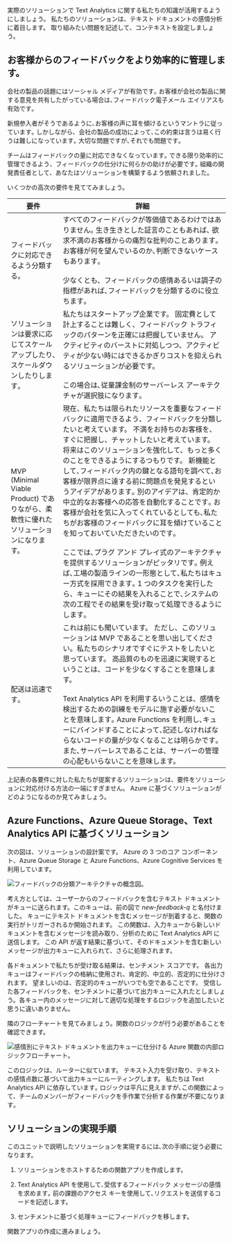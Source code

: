 実際のソリューションで Text Analytics に関する私たちの知識が活用するようにしましょう。 私たちのソリューションは、テキスト ドキュメントの感情分析に着目します。 取り組みたい問題を記述して、コンテキストを設定しましょう。

## <a name="manage-customer-feedback-more-efficiently"></a>お客様からのフィードバックをより効率的に管理します。

会社の製品の話題にはソーシャル メディアが有効です｡ お客様が会社の製品に関する意見を共有したがっている場合は､フィードバック電子メール エイリアスも有効です｡

新規参入者がそうであるように､お客様の声に耳を傾けるというマントラに従っています｡ しかしながら、会社の製品の成功によって､この約束は言うは易く行うは難しになっています｡ 大切な問題ですが､それでも問題です｡

チームはフィードバックの量に対応できなくなっています｡ できる限り効率的に管理できるよう、フィードバックの仕分けに何らかの助けが必要です｡ 組織の開発責任者として、あなたはソリューションを構築するよう依頼されました。

いくつかの高次の要件を見ててみましょう。

|要件  | 詳細  |
|---------|---------|
|フィードバックに対応できるよう分類する。     |   すべてのフィードバックが等価値であるわけではありません｡ 生き生きとした証言のこともあれば､ 欲求不満のお客様からの痛烈な批判のことあります｡ お客様が何を望んでいるのか､判断できないケースもあります｡ <br/><br/>少なくとも、フィードバックの感情あるいは調子の指標があれば､フィードバックを分類するのに役立ちます｡     |
|ソリューションは要求に応じてスケールアップしたり､スケールダウンしたりします｡    |   私たちはスタートアップ企業です。 固定費として計上することは難しく、フィードバック トラフィックのパターンを正確には把握していません。 アクティビティのバーストに対処しつつ、アクティビティが少ない時にはできるかぎりコストを抑えられるソリューションが必要です。 <br/><br/> この場合は､従量課金制のサーバーレス アーキテクチャが選択肢になります｡     |
| MVP (Minimal Viable Product) でありながら、柔軟性に優れたソリューションになります。    | 現在、私たちは限られたリソースを重要なフィードバックに適用できるよう、フィードバックを分類したいと考えています。 不満をお持ちのお客様を、すぐに把握し、チャットしたいと考えています。 将来はこのソリューションを強化して、もっと多くのことをできるようにするつもりです。 新機能として､フィードバック内の鍵となる語句を調べて､お客様が限界点に達する前に問題点を発見するというアイデアがあります｡ 別のアイデアは、肯定的か中立的なお客様への応答を自動化することです｡ お客様が会社を気に入ってくれているとしても､私たちがお客様のフィードバックに耳を傾けていることを知っておいていただきたいのです｡ <br/><br/>ここでは､プラグ アンド プレイ式のアーキテクチャを提供するソリューションがピッタリです｡ 例えば､工場の製造ラインの一形態として､私たちはキュー方式を採用できます｡ 1 つのタスクを実行したら、キューにその結果を入れることで､システムの次の工程でその結果を受け取って処理できるようにします｡   |
|配送は迅速です｡     |   これは前にも聞いています。 ただし、このソリューションは MVP であることを思い出してください。私たちのシナリオですぐにテストをしたいと思っています。 高品質のものを迅速に実現するということは、コードを少なくすることを意味します。 <br/><br/> Text Analytics API を利用するいうことは、感情を検出するための訓練をモデルに施す必要がないことを意味します｡ Azure Functions を利用し､キューにバインドすることによって､記述しなければならないコードの量が少なくなることは明らかです｡ また､サーバーレスであることは、サーバーの管理の心配もいらないことを意味します。   |

上記表の各要件に対した私たちが提案するソリューションは、要件をソリューションに対応付ける方法の一端にすぎません。 Azure に基づくソリューションがどのようになるのか見てみましょう。

## <a name="a-solution-based-on-azure-functions-azure-queue-storage-and-text-analytics-api"></a>Azure Functions、Azure Queue Storage、Text Analytics API に基づくソリューション

次の図は、ソリューションの設計案です。 Azure の 3 つのコア コンポーネント、Azure Queue Storage と Azure Functions、Azure Cognitive Services を利用しています。

![フィードバックの分類アーキテクチャの概念図。](../media/proposed-solution.PNG)

考え方としては、ユーザーからのフィードバックを含むテキスト ドキュメントがキューに送られます。このキューは、前の図で *new-feedback-q* と名付けました。 キューにテキスト ドキュメントを含むメッセージが到着すると、関数の実行がトリガーされるか開始されます。 この関数は、入力キューから新しいドキュメントを含むメッセージを読み取り、分析のために Text Analytics API に送信します。 この API が返す結果に基づいて、そのドキュメントを含む新しいメッセージが出力キューに入れられて、さらに処理されます。

各ドキュメントで私たちが受け取る結果は、センチメント スコアです。 各出力キューはフィードバックの格納に使用され、肯定的、中立的、否定的に仕分けされます。 望ましいのは、否定的のキューがいつでも空であることです。 受信した各フィードバックを、センチメントに基づいて出力キューに入れたとしましょう。各キュー内のメッセージに対して適切な処理をするロジックを追加したいと思うに違いありません。

隣のフローチャートを見てみましょう。関数のロジックが行う必要があることを確認できます。

![感情別にテキスト ドキュメントを出力キューに仕分ける Azure 関数の内部ロジックフローチャート。](../media/flow.PNG)

このロジックは、ルーターに似ています。 テキスト入力を受け取り、テキストの感情点数に基づいて出力キューにルーティングします。 私たちは Text Analytics API に依存しています｡ ロジックは平凡に見えますが､この関数によって、チームのメンバーがフィードバックを手作業で分析する作業が不要になります｡

## <a name="steps-to-implement-our-solution"></a>ソリューションの実現手順

このユニットで説明したソリューションを実現するには､次の手順に従う必要になります。

1. ソリューションをホストするための関数アプリを作成します。

1. Text Analytics API を使用して､受信するフィードバック メッセージの感情を求めます｡ 前の課題のアクセス キーを使用して､リクエストを送信するコードを記述します。

1. センチメントに基づく処理キューにフィードバックを移します。

関数アプリの作成に進みましょう。